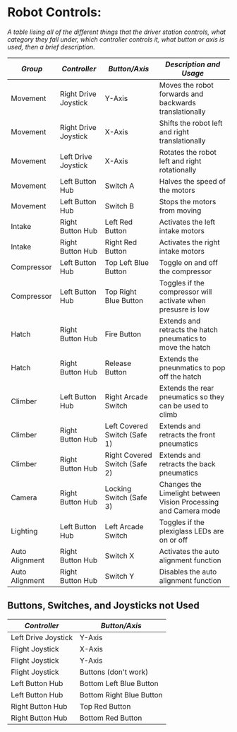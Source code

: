 # Robot Controls:

*A table lising all of the different things that the driver station controls, what category they fall under,
which controller controls it, what button or axis is used, then a brief description.*

| ***Group***    | ***Controller***     | ***Button/Axis***             | ***Description and Usage***                                     |
| -------------- | -------------------- | ----------------------------- | --------------------------------------------------------------- |
| Movement       | Right Drive Joystick | Y-Axis                        | Moves the robot forwards and backwards translationally          |
| Movement       | Right Drive Joystick | X-Axis                        | Shifts the robot left and right translationally                 |
| Movement       | Left Drive Joystick  | X-Axis                        | Rotates the robot left and right rotationally                   |
| Movement       | Left Button Hub      | Switch A                      | Halves the speed of the motors                                  |
| Movement       | Left Button Hub      | Switch B                      | Stops the motors from moving                                    |
| Intake         | Right Button Hub     | Left Red Button               | Activates the left intake motors                                |
| Intake         | Right Button Hub     | Right Red Button              | Activates the right intake motors                               |
| Compressor     | Left Button Hub      | Top Left Blue Button          | Toggle on and off the compressor                                |
| Compressor     | Left Button Hub      | Top Right Blue Button         | Toggles if the compressor will activate when presusre is low    |
| Hatch          | Right Button Hub     | Fire Button                   | Extends and retracts the hatch pneumatics to move the hatch     |
| Hatch          | Right Button Hub     | Release Button                | Extends the pneunmatics to pop off the hatch                    |
| Climber        | Left Button Hub      | Right Arcade Switch           | Extends the rear pneumatics so they can be used to climb        |
| Climber        | Right Button Hub     | Left Covered Switch (Safe 1)  | Extends and retracts the front pneumatics                       |
| Climber        | Right Button Hub     | Right Covered Switch (Safe 2) | Extends and retracts the back pneumatics                        |
| Camera         | Right Button Hub     | Locking Switch (Safe 3)       | Changes the Limelight between Vision Processing and Camera mode |
| Lighting       | Left Button Hub      | Left Arcade Switch            | Toggles if the plexiglass LEDs are on or off                    |
| Auto Alignment | Right Button Hub     | Switch X                      | Activates the auto alignment function                           |
| Auto Alignment | Right Button Hub     | Switch Y                      | Disables the auto alignment function                            |

## Buttons, Switches, and Joysticks not Used

| ***Controller***    | ***Button/Axis***        |
| ------------------- | ------------------------ |
| Left Drive Joystick | Y-Axis                   |
| Flight Joystick     | X-Axis                   |
| Flight Joystick     | Y-Axis                   |
| Flight Joystick     | Buttons (don't work)     |
| Left Button Hub     | Bottom Left Blue Button  |
| Left Button Hub     | Bottom Right Blue Button |
| Right Button Hub    | Top Red Button           |
| Right Button Hub    | Bottom Red Button        |
